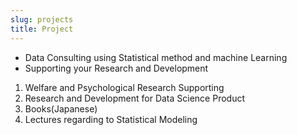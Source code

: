```yaml
---
slug: projects
title: Project
---
```

* Data Consulting using Statistical method and machine Learning
* Supporting your Research and Development


1. Welfare and Psychological Research Supporting
2. Research and Development for Data Science Product
3. Books(Japanese)
4. Lectures regarding to Statistical Modeling
